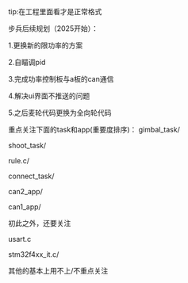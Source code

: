 tip:在工程里面看才是正常格式

步兵后续规划（2025开始）：

1.更换新的限功率的方案

2.自瞄调pid

3.完成功率控制板与a板的can通信

4.解决ui界面不推送的问题

5.之后麦轮代码更换为全向轮代码

重点关注下面的task和app(重要度排序)：
gimbal_task/

shoot_task/

rule.c/

connect_task/

can2_app/

can1_app/

初此之外，还要关注

usart.c

stm32f4xx_it.c/

其他的基本上用不上/不重点关注
